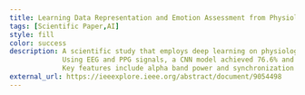 ```yaml
---
title: Learning Data Representation and Emotion Assessment from Physiological Data
tags: [Scientific Paper,AI]
style: fill
color: success
description: A scientific study that employs deep learning on physiological data to understand human emotions.
             Using EEG and PPG signals, a CNN model achieved 76.6% and 83.3% F1-scores for Positive and Negative Affect.
             Key features include alpha band power and synchronization indexes, confirming their relevance.
external_url: https://ieeexplore.ieee.org/abstract/document/9054498
---
```

